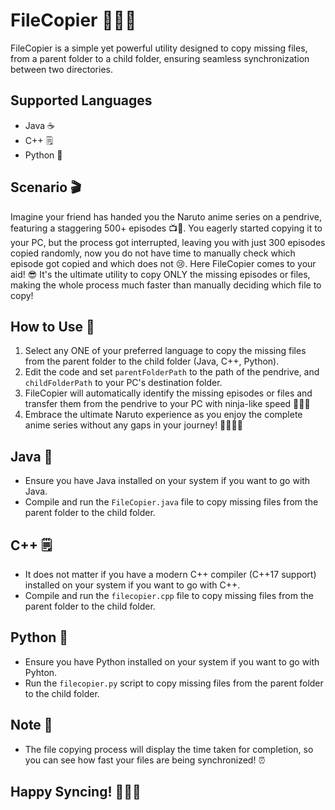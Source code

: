# FileCopier 📁📂📝

FileCopier is a simple yet powerful utility designed to copy missing files, from a parent folder to a child folder, ensuring seamless synchronization between two directories.

## Supported Languages
- Java ☕
- C++ 🗒️
- Python 🐍

## Scenario 🎬
Imagine your friend has handed you the Naruto anime series on a pendrive, featuring a staggering 500+ episodes 📺🍿. You eagerly started copying it to your PC, but the process got interrupted, leaving you with just 300 episodes copied randomly, now you do not have time to manually check which episode got copied and which does not 😢. Here FileCopier comes to your aid! 😎 It's the ultimate utility to copy ONLY the missing episodes or files, making the whole process much faster than manually deciding which file to copy!

## How to Use 🚀 
1. Select any ONE of your preferred language to copy the missing files from the parent folder to the child folder (Java, C++, Python).
2. Edit the code and set `parentFolderPath` to the path of the pendrive, and `childFolderPath` to your PC's destination folder. 
3. FileCopier will automatically identify the missing episodes or files and transfer them from the pendrive to your PC with ninja-like speed 🕵️‍♂️🏃
4. Embrace the ultimate Naruto experience as you enjoy the complete anime series without any gaps in your journey! 🎉🙌🍜👊

## Java 🍵
- Ensure you have Java installed on your system if you want to go with Java.
- Compile and run the `FileCopier.java` file to copy missing files from the parent folder to the child folder.

## C++ 🗒️
- It does not matter if you have a modern C++ compiler (C++17 support) installed on your system if you want to go with C++.
- Compile and run the `filecopier.cpp` file to copy missing files from the parent folder to the child folder.

## Python 🐍
- Ensure you have Python installed on your system if you want to go with Pyhton.
- Run the `filecopier.py` script to copy missing files from the parent folder to the child folder.

## Note 📌
- The file copying process will display the time taken for completion, so you can see how fast your files are being synchronized! ⏰

## Happy Syncing! 🚀🔄📂
